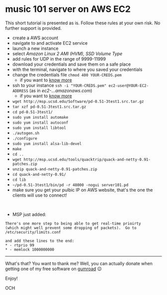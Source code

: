 # music 101 server on AWS EC2

This short tutorial is presented as is.
Follow these rules at your own risk.
No further support is provided.

- create a AWS account
- navigate to and activate EC2 service
- launch a new instance
- select _Amazon Linux 2 AMI (HVM), SSD Volume Type_
- add rules for UDP in the range of 9999-11999
- download your credentials and save them on a safe place
- with the terminal, navigate to where you saved your credentials
- change the credentials file `chmod 400 YOUR-CREDS.pem`
  - if you want to [know more](https://chmodcommand.com/chmod-400/)
- ssh to your instance `ssh -i "YOUR-CREDS.pem" ec2-user@YOUR-EC2-ADDRESS` (as in _ec2-...amazonaws.com_)
  - if you want to [know more](https://docs.aws.amazon.com/AWSEC2/latest/UserGuide/AccessingInstancesLinux.html)
- `wget http://msp.ucsd.edu/Software/pd-0.51-3test1.src.tar.gz`
- `tar xzf pd-0.51-3test1.src.tar.gz `
- `cd pd-0.51-3test1/`
- `sudo yum install automake`
- `sudo yum install autoconf`
- `sudo yum install libtool`
- `./autogen.sh `
- `./configure`
- `sudo yum install alsa-lib-devel`
- `make`
- `cd ..`
- `wget http://msp.ucsd.edu/tools/quacktrip/quack-and-netty-0.91-patches.zip`
- `unzip quack-and-netty-0.91-patches.zip `
- `cd quack-and-netty-0.91/`
- `cd lib`
- `~/pd-0.51-3test1/bin/pd -r 48000 -nogui server101.pd`
- make sure you get your pulbic IP on AWS website, that's the one the clients will use to connect!
<br>

- MSP just added:

```
There's one more step to being able to get real-time prioirty
(which might well prevent some dropping of packets).  Go to
/etc/security/limits.conf

and add these lines to the end:
* - rtprio 99
* - memlock 1000000000
```

---
What's that? You want to thank me? Well, you can actually donate when getting one of my free software on [gumroad](https://gumroad.com/och) :wink:

Enjoy!

OCH

